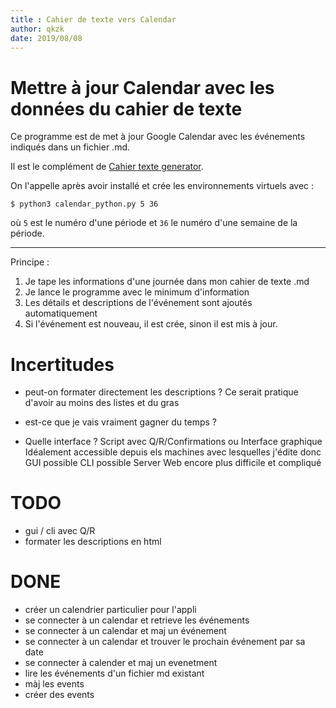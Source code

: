```yaml
---
title : Cahier de texte vers Calendar
author: qkzk
date: 2019/08/08
---
```


# Mettre à jour Calendar avec les données du cahier de texte

Ce programme est de met à jour Google Calendar avec les événements indiqués
dans un fichier .md.

Il est le complément de [Cahier texte generator](https://github.com/qkzk/cahier_texte_generator).

On l'appelle après avoir installé et crée les environnements virtuels avec :

```shell
$ python3 calendar_python.py 5 36
```

où `5` est le numéro d'une période et `36` le numéro d'une semaine de la
période.

---


Principe :

1. Je tape les informations d'une journée dans mon cahier de texte .md
2. Je lance le programme avec le minimum d'information
3. Les détails et descriptions de l'événement sont ajoutés automatiquement
4. Si l'événement est nouveau, il est crée, sinon il est mis à jour.


# Incertitudes
* peut-on formater directement les descriptions ? Ce serait pratique d'avoir
    au moins des listes et du gras

* est-ce que je vais vraiment gagner du temps ?
* Quelle interface ? Script avec Q/R/Confirmations ou Interface graphique
    Idéalement accessible depuis els machines avec lesquelles j'édite donc
    GUI possible
    CLI possible
    Server Web encore plus difficile et compliqué

# TODO
* gui / cli avec Q/R
* formater les descriptions en html

# DONE
* créer un calendrier particulier pour l'appli
* se connecter à un calendar et retrieve les événements
* se connecter à un calendar et maj un événement
* se connecter à un calendar et trouver le prochain événement par sa date
* se connecter à calender et maj un evenetment
* lire les événements d'un fichier md existant
* màj les events
* créer des events
